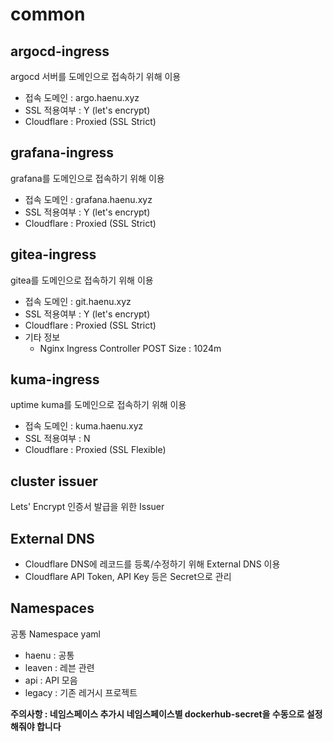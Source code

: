 # common

## argocd-ingress
argocd 서버를 도메인으로 접속하기 위해 이용
- 접속 도메인 : argo.haenu.xyz
- SSL 적용여부 : Y (let's encrypt)
- Cloudflare : Proxied (SSL Strict)

## grafana-ingress
grafana를 도메인으로 접속하기 위해 이용
- 접속 도메인 : grafana.haenu.xyz
- SSL 적용여부 : Y (let's encrypt)
- Cloudflare : Proxied (SSL Strict)

## gitea-ingress
gitea를 도메인으로 접속하기 위해 이용
- 접속 도메인 : git.haenu.xyz
- SSL 적용여부 : Y (let's encrypt)
- Cloudflare : Proxied (SSL Strict)
- 기타 정보
  - Nginx Ingress Controller POST Size : 1024m

## kuma-ingress
uptime kuma를 도메인으로 접속하기 위해 이용
- 접속 도메인 : kuma.haenu.xyz
- SSL 적용여부 : N
- Cloudflare : Proxied (SSL Flexible)

## cluster issuer
Lets' Encrypt 인증서 발급을 위한 Issuer

## External DNS
- Cloudflare DNS에 레코드를 등록/수정하기 위해 External DNS 이용
- Cloudflare API Token, API Key 등은 Secret으로 관리

## Namespaces
공통 Namespace yaml
- haenu : 공통
- leaven : 레븐 관련
- api : API 모음
- legacy : 기존 레거시 프로젝트

**주의사항 : 네임스페이스 추가시 네임스페이스별 dockerhub-secret을 수동으로 설정해줘야 합니다**
